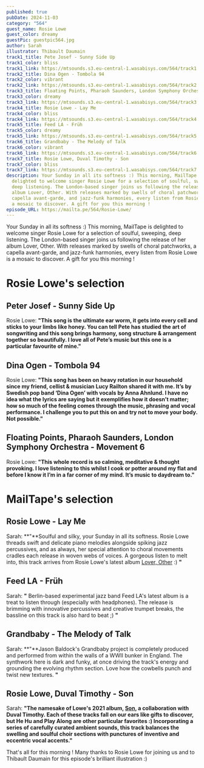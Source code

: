 ```yaml
---
published: true
pubDate: 2024-11-03
category: "564"
guest_name: Rosie Lowe
guest_color: dreamy
guestPic: guestpic564.jpg
author: Sarah
illustrator: Thibault Daumain
track1_title: Pete Josef - Sunny Side Up
track1_color: bliss
track1_link: https://mtsounds.s3.eu-central-1.wasabisys.com/564/track1.mp3
track2_title: Dina Ogen - Tombola 94
track2_color: vibrant
track2_link: https://mtsounds.s3.eu-central-1.wasabisys.com/564/track2.mp3
track3_title: Floating Points, Pharaoh Saunders, London Symphony Orchestra - Movement 6
track3_color: dreamy
track3_link: https://mtsounds.s3.eu-central-1.wasabisys.com/564/track3.mp3
track4_title: Rosie Lowe - Lay Me
track4_color: bliss
track4_link: https://mtsounds.s3.eu-central-1.wasabisys.com/564/track4.mp3
track5_title: Feed LA - Früh
track5_color: dreamy
track5_link: https://mtsounds.s3.eu-central-1.wasabisys.com/564/track5.mp3
track6_title: Grandbaby - The Melody of Talk
track6_color: vibrant
track6_link: https://mtsounds.s3.eu-central-1.wasabisys.com/564/track6.mp3
track7_title: Rosie Lowe, Duval Timothy - Son
track7_color: bliss
track7_link: https://mtsounds.s3.eu-central-1.wasabisys.com/564/track7.mp3
description: Your Sunday in all its softness :) This morning, MailTape is
  delighted to welcome singer Rosie Lowe for a selection of soulful, sweeping,
  deep listening. The London-based singer joins us following the release of her
  album Lover, Other. With releases marked by swells of choral patchworks, a
  capella avant-garde, and jazz-funk harmonies, every listen from Rosie Lowe is
  a mosaic to discover. A gift for you this morning !
episode_URL: https://mailta.pe/564/Rosie-Lowe/
---
```

Your Sunday in all its softness :) This morning, MailTape is delighted to welcome singer Rosie Lowe for a selection of soulful, sweeping, deep listening. The London-based singer joins us following the release of her album Lover, Other. With releases marked by swells of choral patchworks, a capella avant-garde, and jazz-funk harmonies, every listen from Rosie Lowe is a mosaic to discover. A gift for you this morning !

# Rosie Lowe's selection

## Peter Josef - Sunny Side Up

Rosie Lowe: **"**This song is the ultimate ear worm, it gets into every cell and sticks to your limbs like honey. You can tell Pete has studied the art of songwriting and this song brings harmony, song structure & arrangement together so beautifully. I love all of Pete’s music but this one is a particular favourite of mine.**"** 

## Dina Ogen - Tombola 94

Rosie Lowe: **"**This song has been on heavy rotation in our household since my friend, cellist & musician Lucy Railton shared it with me. It’s by Swedish pop band ‘Dina Ogen’ with vocals by Anna Ahnlund. I have no idea what the lyrics are saying but it exemplifies how it doesn’t matter; how so much of the feeling comes through the music, phrasing and vocal performance. I challenge you to put this on and try not to move your body. Not possible.**"** 

## Floating Points, Pharaoh Saunders, London Symphony Orchestra - Movement 6

Rosie Lowe: **"**This whole record is so calming, meditative & thought provoking. I love listening to this whilst I cook or potter around my flat and before I know it I’m in a far corner of my mind. It’s music to daydream to.**"** 

# MailTape's selection

## Rosie Lowe - Lay Me

Sarah: **"**Soulful and silky, your Sunday in all its softness. Rosie Lowe threads swift and delicate piano melodies alongside spiking jazz percussives, and as always, her special attention to choral movements cradles each release in woven webs of voices. A gorgeous listen to melt into, this track arrives from Rosie Lowe's latest album [Lover, Other](https://rosielowe.bandcamp.com/album/lover-other) :) **"**

## Feed LA - Früh

Sarah: **"** Berlin-based experimental jazz band Feed LA's latest album is a treat to listen through (especially with headphones). The release is brimming with innovative percussives and creative trumpet breaks, the bassline on this track is also hard to beat ;) **"** 

## Grandbaby - The Melody of Talk

Sarah: **"**Jason Baldock's Grandbaby project is completely produced and performed from within the walls of a WWII bunker in England. The synthwork here is dark and funky, at once driving the track's energy and grounding the evolving rhythm section. Love how the cowbells punch and twist new textures. **"** 

## Rosie Lowe, Duval Timothy - Son

Sarah: **"**The namesake of Lowe's 2021 album, [Son](https://rosielowe.bandcamp.com/album/son), a collaboration with Duval Timothy. Each of these tracks fall on our ears like gifts to discover, but He Hu and Play Along are other particular favorites :) Incorporating a series of carefully curated ambient sounds, this track balances the swelling and soulful choir sections with punctures of inventive and eccentric vocal accents.**"** 

That's all for this morning ! Many thanks to Rosie Lowe for joining us and to Thibault Daumain for this episode's brilliant illustration :)
